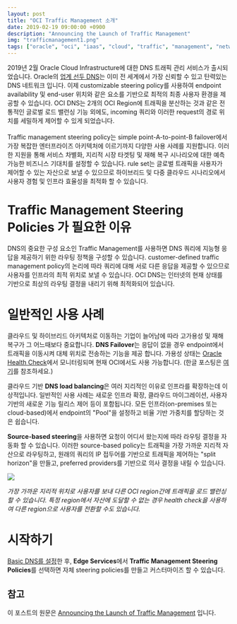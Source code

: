 ```yaml
---
layout: post
title: "OCI Traffic Management 소개"
date: 2019-02-19 09:00:00 +0900
description: "Announcing the Launch of Traffic Management"
img: "trafficmanagement1.png"
tags: ["oracle", "oci", "iaas", "cloud", "traffic", "management", "network", "steering", "dns", "failover","oracle cloud", "오라클 클라우드"] 
---
```


2019년 2월 Oracle Cloud Infrastructure에 대한 DNS 트래픽 관리 서비스가 출시되었습니다.
Oracle의 [업계 선두 DNS](https://blogs.oracle.com/cloud-infrastructure/introducing-dns-on-oracle-cloud-infrastructure)는 이미 전 세계에서 가장 신뢰할 수 있고 탄력있는 DNS 네트워크 입니다. 이제 customizable steering policy를 사용하여 endpoint availability 및 end-user 위치와 같은 요소를 기반으로 최적의 최종 사용자 환경을 제공할 수 있습니다. OCI DNS는 2개의 OCI Region에 트래픽을 분산하는 것과 같은 전통적인 글로벌 로드 밸런싱 기능 외에도, incoming 쿼리와 이러한 request의 경로 위치를 세밀하게 제어할 수 있게 되었습니다.
<br><br>
Traffic management steering policy는 simple point-A-to-point-B failover에서 가장 복잡한 엔터프라이즈 아키텍처에 이르기까지 다양한 사용 사례를 지원합니다. 이러한 지원을 통해 서비스 차별화, 지리적 시장 타겟팅 및 재해 복구 시나리오에 대한 예측 가능한 비즈니스 기대치를 설정할 수 있습니다. rule set는 글로벌 트래픽을 사용자가 제어할 수 있는 자산으로 보낼 수 있으므로 하이브리드 및 다중 클라우드 시나리오에서 사용자 경험 및 인프라 효율성을 최적화 할 수 있습니다.


# Traffic Management Steering Policies 가 필요한 이유

DNS의 중요한 구성 요소인 Traffic Management를 사용하면 DNS 쿼리에 지능형 응답을 제공하기 위한 라우팅 정책을 구성할 수 있습니다. customer-defined traffic management policy의 논리에 따라 쿼리에 대해 서로 다른 응답을 제공할 수 있으므로 사용자를 인프라의 최적 위치로 보낼 수 있습니다. OCI DNS는 인터넷의 현재 상태를 기반으로 최상의 라우팅 결정을 내리기 위해 최적화되어 있습니다.


# 일반적인 사용 사례

클라우드 및 하이브리드 아키텍처로 이동하는 기업이 늘어남에 따라 고가용성 및 재해 복구가 그 어느때보다 중요합니다. **DNS Failover**는 응답이 없을 경우 endpoint에서 트래픽을 이동시켜 대체 위치로 전송하는 기능을 제공 합니다. 가용성 상태는 [Oracle Health Check](https://blogs.oracle.com/cloud-infrastructure/external-health-checks-on-oracle-cloud-infrastructure)에서 모니터링되며 현재 OCI에서도 사용 가능합니다.
(한글 포스팅은 [여기](https://jesamkim.github.io/OCI_Healthcheck/)를 참조하세요.)

클라우드 기반 **DNS load balancing**은 여러 지리적인 이유로 인프라를 확장하는데 이상적입니다. 일반적인 사용 사례는 새로운 인프라 확장, 클라우드 마이그레이션, 사용자 기반의 새로운 기능 릴리스 제어 등이 포함됩니다. 모든 인프라(on-premises 또는 cloud-based)에서 endpoint의 "Pool"을 설정하고 비율 기반 가중치를 할당하는 것은 쉽습니다.

**Source-based steering**을 사용하면 요청이 어디서 왔는지에 따라 라우팅 결정을 자동화 할 수 있습니다. 이러한 source-based policy는 트래픽을 가장 가까운 지리적 자산으로 라우팅하고, 원래의 쿼리의 IP 접두어를 기반으로 트래픽을 제어하는 "split horizon"을 만들고, preferred providers를 기반으로 의사 결정을 내릴 수 있습니다.

![]({{site.baseurl}}/assets/img/trafficmanagement2.png)

*가장 가까운 지리적 위치로 사용자를 보내 다른 OCI region간에 트래픽을 로드 밸런싱 할 수 있습니다. 특정 region에서 자산에 도달할 수 없는 경우 health check을 사용하여 다른 region으로 사용자를 전환할 수도 있습니다.*


# 시작하기

[Basic DNS를 설정](https://docs.cloud.oracle.com/iaas/Content/DNS/Concepts/dnszonemanagement.htm)한 후, **Edge Services**에서 **Traffic Management Steering Policies**를 선택하면 자체 steering policies를 만들고 커스터마이즈 할 수 있습니다.



## 참고

이 포스트의 원문은 [Announcing the Launch of Traffic Management](https://blogs.oracle.com/cloud-infrastructure/announcing-the-launch-of-traffic-management) 입니다.
